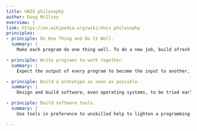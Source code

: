 ```yaml
---
title: UNIX philosophy
author: Doug McIlroy
overview: |
link: https://en.wikipedia.org/wiki/Unix_philosophy
principles:
- principle: Do One Thing and Do It Well.
  summary: |
    Make each program do one thing well. To do a new job, build afresh rather than complicate old programs by adding new "features."

- principle: Write programs to work together.
  summary: |
    Expect the output of every program to become the input to another, as yet unknown, program. Don't clutter output with extraneous information. Avoid stringently columnar or binary input formats. Don't insist on interactive input.

- principle: Build a prototype as soon as possible.
  summary: |
    Design and build software, even operating systems, to be tried early, ideally within weeks. Don't hesitate to throw away the clumsy parts and rebuild them.

- principle: Build software tools.
  summary: |
    Use tools in preference to unskilled help to lighten a programming task, even if you have to detour to build the tools and expect to throw some of them out after you've finished using them.

---
```

